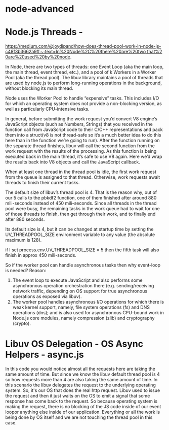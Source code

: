 # node-advanced

# Node.js Threads -

https://medium.com/@joydipand/how-does-thread-pool-work-in-node-js-c48f3b3662a9#:~:text=In%20Node%2C%20there%20are%20two,that%20are%20used%20by%20node.

In Node, there are two types of threads: one Event Loop (aka the main loop, the main thread, event thread, etc.), and a pool of k Workers in a Worker Pool (aka the thread pool). The libuv library maintains a pool of threads that are used by node.js to perform long-running operations in the background, without blocking its main thread.

Node uses the Worker Pool to handle “expensive” tasks. This includes I/O for which an operating system does not provide a non-blocking version, as well as particularly CPU-intensive tasks.

In general, before submitting the work request you’d convert V8 engine’s JavaScript objects (such as Numbers, Strings) that you received in the function call from JavaScript code to their C/C++ representations and pack them into a struct(v8 is not thread-safe so it’s a much better idea to do this here than in the function we’re going to run). After the function running on the separate thread finishes, libuv will call the second function from the work request with the results of the processing. As this function is being executed back in the main thread, it’s safe to use V8 again. Here we’d wrap the results back into V8 objects and call the JavaScript callback.

When at least one thread in the thread pool is idle, the first work request from the queue is assigned to that thread. Otherwise, work requests await threads to finish their current tasks.

The default size of libuv’s thread pool is 4. That is the reason why, out of our 5 calls to the pbkdf2 function, one of them finished after around 880 mili-seconds instead of 450 mili-seconds. Since all threads in the thread pool were busy, the remaining tasks in the work queue had to wait for one of those threads to finish, then get through their work, and to finally end after 880 seconds.

Its default size is 4, but it can be changed at startup time by setting the UV_THREADPOOL_SIZE environment variable to any value (the absolute maximum is 128).

if I set process.env.UV_THREADPOOL_SIZE = 5 then the fifth task will also finish in approx 450 mili-seconds.

So if the worker pool can handle asynchronous tasks then why event-loop is needed?
Reason:

1. The event loop to execute JavaScript and also performs some asynchronous operation orchestration there (e.g. sending/receiving network traffic, depending on OS support for true asynchronous operations as exposed via libuv).
2. The worker pool handles asynchronous I/O operations for which there is weak kernel support, namely, file system operations (fs) and DNS operations (dns); and is also used for asynchronous CPU-bound work in Node.js core modules, namely compression (zlib) and cryptography (crypto).



# Libuv OS Delegation - OS Async Helpers - async.js

In this code you would notice almost all the requests here are taking the same amount
of time. But since we know the libuv default thread pool is 4 so how requests more than 4 are also taking the same amount of
time. In this scenario the libuv delegates the request to the underlying operating system. So, it's our OS that does the real http request.
Libuv used to issue the request and then it just waits on the OS to emit a signal that some response has come back to the request. So because
operating system is making the request, there is no blocking of the JS code inside of our event loopor anything else inside of our application.
Everything or all the work is being done by OS itself and we are not touching the thread pool in this case.
